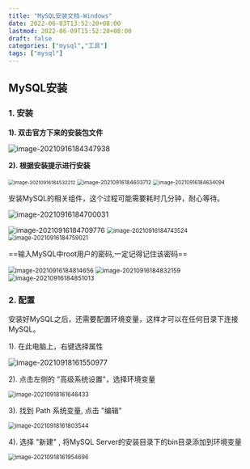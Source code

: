```yaml
---
title: "MySQL安装文档-Windows"
date: 2022-06-03T13:52:20+08:00
lastmod: 2022-06-09T15:52:20+08:00
draft: false
categories: ["mysql","工具"]
tags: ["mysql"]
---
```


## MySQL安装

### 1. 安装

**1). 双击官方下来的安装包文件**

![image-20210916184347938](assets/image-20210916184347938.png) 



**2). 根据安装提示进行安装**

<img src="assets/image-20210916184532212.png" alt="image-20210916184532212" style="zoom:67%;" /> 

<img src="assets/image-20210916184603712.png" alt="image-20210916184603712" style="zoom: 74%;" /> 

<img src="assets/image-20210916184634094.png" alt="image-20210916184634094" style="zoom:70%;" /> 



安装MySQL的相关组件，这个过程可能需要耗时几分钟，耐心等待。

![image-20210916184700031](assets/image-20210916184700031.png) 

<img src="assets/image-20210916184709776.png" alt="image-20210916184709776" style="zoom:96%;" /> 

<img src="assets/image-20210916184743524.png" alt="image-20210916184743524" style="zoom:80%;" /> 

<img src="assets/image-20210916184759021.png" alt="image-20210916184759021" style="zoom:80%;" /> 



==输入MySQL中root用户的密码,一定记得记住该密码==

<img src="assets/image-20210916184814656.png" alt="image-20210916184814656" style="zoom:85%;" /> 

<img src="assets/image-20210916184832159.png" alt="image-20210916184832159" style="zoom:85%;" /> 

<img src="assets/image-20210916184851013.png" alt="image-20210916184851013" style="zoom:87%;" /> 





### 2. 配置

安装好MySQL之后，还需要配置环境变量，这样才可以在任何目录下连接MySQL。

1). 在此电脑上，右键选择属性

![image-20210918161550977](assets/image-20210918161550977.png) 



2). 点击左侧的 "高级系统设置"，选择环境变量

<img src="assets/image-20210918161646433.png" alt="image-20210918161646433" style="zoom:80%;" /> 



3). 找到 Path 系统变量, 点击 "编辑"

<img src="assets/image-20210918161803544.png" alt="image-20210918161803544" style="zoom:80%;" /> 



4). 选择 "新建" , 将MySQL Server的安装目录下的bin目录添加到环境变量

<img src="assets/image-20210918161954696.png" alt="image-20210918161954696" style="zoom:80%;" /> 













